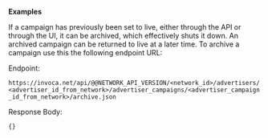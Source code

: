 **Examples**

If a campaign has previously been set to live, either through the API or
through the UI, it can be archived, which effectively shuts it down. An
archived campaign can be returned to live at a later time. To archive a
campaign use this the following endpoint URL:

Endpoint:

`https://invoca.net/api/@@NETWORK_API_VERSION/<network_id>/advertisers/<advertiser_id_from_network>/advertiser_campaigns/<advertiser_campaign_id_from_network>/archive.json`

Response Body:

    {}
